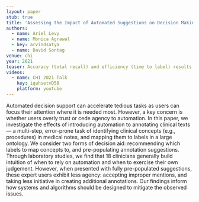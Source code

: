 ```yaml
---
layout: paper
stub: true
title: 'Assessing the Impact of Automated Suggestions on Decision Making: Domain Experts Mediate Model Errors but Take Less Initiative'
authors:
  - name: Ariel Levy
  - name: Monica Agrawal
  - key: arvindsatya
  - name: David Sontag
venue: chi
year: 2021
teaser: Accuracy (total recall) and efficiency (time to label) results for users with label recommendations (Standard and Weakened modes) and users without (None mode).
videos:
  - name: CHI 2021 Talk
    key: iqahsetvD58
    platform: youtube
---
```

Automated decision support can accelerate tedious tasks as users can focus their attention where it is needed most. However, a key concern is whether users overly trust or cede agency to automation. In this paper, we investigate the effects of introducing automation to annotating clinical texts — a multi-step, error-prone task of identifying clinical concepts (e.g., procedures) in medical notes, and mapping them to labels in a large ontology. We consider two forms of decision aid: recommending which labels to map concepts to, and pre-populating annotation suggestions. Through laboratory studies, we find that 18 clinicians generally build intuition of when to rely on automation and when to exercise their own judgement. However, when presented with fully pre-populated suggestions, these expert users exhibit less agency: accepting improper mentions, and taking less initiative in creating additional annotations. Our findings inform how systems and algorithms should be designed to mitigate the observed issues.